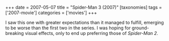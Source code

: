 +++
date = 2007-05-07
title = "Spider-Man 3 (2007)"
[taxonomies]
tags = ['2007-movie']
categories = ['movies']
+++

I saw this one with greater expectations than it managed to fulfill,
emerging to be worse than the first two in the series. I was hoping for
ground-breaking visual effects, only to end up preferring those of
*Spider-Man 2*.
